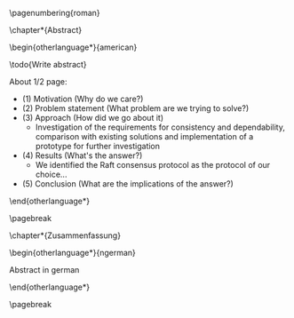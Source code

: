 \pagenumbering{roman}

\chapter*{Abstract}

\begin{otherlanguage*}{american}

\todo{Write abstract}

About 1/2 page:

- (1) Motivation (Why do we care?)
- (2) Problem statement (What problem are we trying to solve?)
- (3) Approach (How did we go about it)
    - Investigation of the requirements for consistency and dependability, comparison with existing solutions and implementation of a prototype for further investigation
- (4) Results (What's the answer?)
    - We identified the Raft consensus protocol as the protocol of our choice...
- (5) Conclusion (What are the implications of the answer?)

<!-- TODO this abstract is genius (without the headlines) https://arxiv.org/pdf/2108.03758.pdf -->

<!-- TODO also great abstract https://www.diva-portal.org/smash/get/diva2:843227/FULLTEXT01.pdf -->

\end{otherlanguage*}


<!--
Modern applications (?) like IoT... ingesting sensoric data... and analyzing those data... rely on event stores to store and process events in real time... 

Fault tolerance and high availability is a key requirement to those systems... with different consumers writing and reading different portions of those events at the same time...

low latency and high throughput, while ensuring different correctness constraints... geographically distributed...

In this demonstration, a fault-tolerant ChronicleDB is presented... with Raft... and strong consistent, high available...

TODO this style https://software.imdea.org/~gotsman/papers/unistore-atc21.pdf and find more use-case related reasoning regarding Event Processing, EPA... for example. inspiration from Kafka and Spark
-->

<!-- Also find inspiration for the abstract here http://www.diva-portal.org/smash/get/diva2:24228/FULLTEXT01.pdf -->

\pagebreak

\chapter*{Zusammenfassung}

\begin{otherlanguage*}{ngerman}

Abstract in german

\end{otherlanguage*}

\pagebreak
